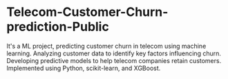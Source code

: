# Telecom-Customer-Churn-prediction-Public
It's a ML project, predicting customer churn in telecom using machine learning. Analyzing customer data to identify key factors influencing churn. Developing predictive models to help telecom companies retain customers. Implemented using Python, scikit-learn, and XGBoost.
